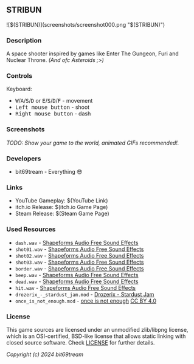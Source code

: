 ## STRIBUN

![$(STRIBUN)](screenshots/screenshot000.png "$(STRIBUN)")

### Description

A space shooter inspired by games like Enter The Gungeon, Furi and Nuclear Throne. _(And ofc Asteroids ;>)_

### Controls

Keyboard:
 - <kbd>W</kbd>/<kbd>A</kbd>/<kbd>S</kbd>/<kbd>D</kbd> or <kbd>E</kbd>/<kbd>S</kbd>/<kbd>D</kbd>/<kbd>F</kbd> - movement
 - <kbd>Left mouse button</kbd> - shoot
 - <kbd>Right mouse button</kbd> - dash

### Screenshots

_TODO: Show your game to the world, animated GIFs recommended!._

### Developers

 - bit69tream - Everything 😎

### Links

 - YouTube Gameplay: $(YouTube Link)
 - itch.io Release: $(itch.io Game Page)
 - Steam Release: $(Steam Game Page)

### Used Resources
 - `dash.wav` - [Shapeforms Audio Free Sound Effects](https://shapeforms.itch.io/shapeforms-audio-free-sfx)
 - `shot01.wav` - [Shapeforms Audio Free Sound Effects](https://shapeforms.itch.io/shapeforms-audio-free-sfx)
 - `shot02.wav` - [Shapeforms Audio Free Sound Effects](https://shapeforms.itch.io/shapeforms-audio-free-sfx)
 - `shot03.wav` - [Shapeforms Audio Free Sound Effects](https://shapeforms.itch.io/shapeforms-audio-free-sfx)
 - `border.wav` - [Shapeforms Audio Free Sound Effects](https://shapeforms.itch.io/shapeforms-audio-free-sfx)
 - `beep.wav` - [Shapeforms Audio Free Sound Effects](https://shapeforms.itch.io/shapeforms-audio-free-sfx)
 - `dead.wav` - [Shapeforms Audio Free Sound Effects](https://shapeforms.itch.io/shapeforms-audio-free-sfx)
 - `hit.wav` - [Shapeforms Audio Free Sound Effects](https://shapeforms.itch.io/shapeforms-audio-free-sfx)
 - `drozerix_-_stardust_jam.mod` - [Drozerix - Stardust Jam](https://modarchive.org/module.php?201039)
 - `once_is_not_enough.mod` - [once is not enough](https://modarchive.org/module.php?170002) [CC BY 4.0](https://creativecommons.org/licenses/by/4.0/)

### License

This game sources are licensed under an unmodified zlib/libpng license, which is an OSI-certified, BSD-like license that allows static linking with closed source software. Check [LICENSE](LICENSE) for further details.

*Copyright (c) 2024 bit69tream*
